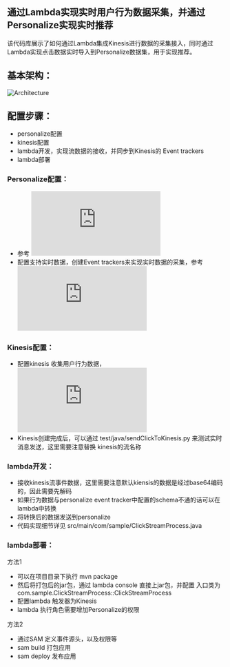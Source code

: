 ## 通过Lambda实现实时用户行为数据采集，并通过Personalize实现实时推荐

该代码库展示了如何通过Lambda集成Kinesis进行数据的采集接入，同时通过Lambda实现点击数据实时导入到Personalize数据集，用于实现推荐。

## 基本架构：

![Architecture](https://github.com/VerRan/aws-serverless-workshop-greater-china-region/blob/master/Lab11-Kinesis-Lambda-Personalize/img/arhitecture.png)
## 配置步骤：
* personalize配置
* kinesis配置
* lambda开发，实现流数据的接收，并同步到Kinesis的 Event trackers
* lambda部署

### Personalize配置：
* 参考 ![personalize入门](https://docs.aws.amazon.com/personalize/latest/dg/getting-started-console.html)
* 配置支持实时数据，创建Event trackers来实现实时数据的采集，参考 ![Event Trackers](https://docs.aws.amazon.com/personalize/latest/dg/recording-events.html)

### Kinesis配置：
* 配置kinesis 收集用户行为数据，![Kinesis 配置](https://docs.aws.amazon.com/streams/latest/dev/amazon-kinesis-streams.html)
* Kinesis创建完成后，可以通过 test/java/sendClickToKinesis.py 来测试实时消息发送，这里需要注意替换 kinesis的流名称

### lambda开发：
* 接收kinesis流事件数据，这里需要注意默认kiensis的数据是经过base64编码的，因此需要先解码
* 如果行为数据与personalize event tracker中配置的schema不通的话可以在lambda中转换
* 将转换后的数据发送到personalize
* 代码实现细节详见 src/main/com/sample/ClickStreamProcess.java

### lambda部署：
方法1
* 可以在项目目录下执行 mvn package 
* 然后将打包后的jar包，通过 lambda console 直接上jar包，并配置 入口类为com.sample.ClickStreamProcess::ClickStreamProcess
* 配置lambda 触发器为Kinesis
* lambda 执行角色需要增加Personalize的权限

方法2
* 通过SAM 定义事件源头，以及权限等
* sam build 打包应用
* sam deploy 发布应用